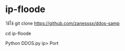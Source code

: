 # ip-floode
วิธีใช้
git clone https://github.com/zanesssx/ddos-samp

cd ip-floode

Python DDOS.py ip> Port 

